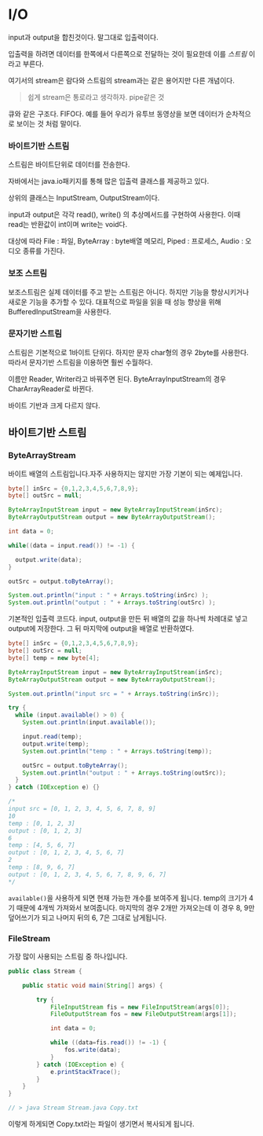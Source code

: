 # I/O

input과 output을 합친것이다. 말그대로 입출력이다.

입출력을 하려면 데이터를 한쪽에서 다른쪽으로 전달하는 것이 필요한데 이를 *스트림* 이라고 부른다.

여기서의 stream은 람다와 스트림의 stream과는 같은 용어지만 다른 개념이다.

> 쉽게 stream은 통로라고 생각하자. pipe같은 것

큐와 같은 구조다. FIFO다. 예를 들어 우리가 유투브 동영상을 보면 데이터가 순차적으로 보이는 것 처럼 말이다.

### 바이트기반 스트림

스트림은 바이트단위로 데이터를 전송한다.

자바에서는 java.io패키지를 통해 많은 입출력 클래스를 제공하고 있다. 

상위의 클래스는 InputStream, OutputStream이다.

input과 output은 각각 read(), write() 의 추상메서드를 구현하여 사용한다. 이때 read는 반환값이 int이며 write는 void다. 

대상에 따라 File : 파일, ByteArray : byte배열 메모리, Piped : 프로세스, Audio : 오디오 종류를 가진다.

### 보조 스트림

보조스트림은 실제 데이터를 주고 받는 스트림은 아니다. 하지만 기능을 향상시키거나 새로운 기능을 추가할 수 있다. 대표적으로 파일을 읽을 때 성능 향상을 위해BufferedInputStream을 사용한다. 

### 문자기반 스트림

스트림은 기본적으로 1바이트 단위다. 하지만 문자 char형의 경우 2byte를 사용한다. 따라서 문자기반 스트림을 이용하면 훨씬 수월하다.

이름만 Reader, Writer라고 바꿔주면 된다. ByteArrayInputStream의 경우 CharArrayReader로 바뀐다.

바이트 기반과 크게 다르지 않다.

## 바이트기반 스트림

### ByteArrayStream

바이트 배열의 스트림입니다.자주 사용하지는 않지만 가장 기본이 되는 예제입니다.

```java
byte[] inSrc = {0,1,2,3,4,5,6,7,8,9};
byte[] outSrc = null;

ByteArrayInputStream input = new ByteArrayInputStream(inSrc);
ByteArrayOutputStream output = new ByteArrayOutputStream();

int data = 0;

while((data = input.read()) != -1) {

  output.write(data);
}

outSrc = output.toByteArray();

System.out.println("input : " + Arrays.toString(inSrc) );
System.out.println("output : " + Arrays.toString(outSrc) );
```

기본적인 입출력 코드다.  input, output을 만든 뒤 배열의 값을 하나씩 차례대로 넣고 output에 저장한다. 그 뒤 마지막에 output을 배열로 반환하였다.

```java
byte[] inSrc = {0,1,2,3,4,5,6,7,8,9};
byte[] outSrc = null;
byte[] temp = new byte[4];

ByteArrayInputStream input = new ByteArrayInputStream(inSrc);
ByteArrayOutputStream output = new ByteArrayOutputStream();

System.out.println("input src = " + Arrays.toString(inSrc));

try {
  while (input.available() > 0) {
    System.out.println(input.available());

    input.read(temp);
    output.write(temp);
    System.out.println("temp : " + Arrays.toString(temp));

    outSrc = output.toByteArray();
    System.out.println("output : " + Arrays.toString(outSrc));
  }
} catch (IOException e) {}

/*
input src = [0, 1, 2, 3, 4, 5, 6, 7, 8, 9]
10
temp : [0, 1, 2, 3]
output : [0, 1, 2, 3]
6
temp : [4, 5, 6, 7]
output : [0, 1, 2, 3, 4, 5, 6, 7]
2
temp : [8, 9, 6, 7]
output : [0, 1, 2, 3, 4, 5, 6, 7, 8, 9, 6, 7]
*/
```

`available()`을 사용하게 되면 현재 가능한 개수를 보여주게 됩니다.  temp의 크기가 4기 때문에 4개씩 가져와서 보여줍니다. 마지막의 경우 2개만 가져오는데 이 경우 8, 9만 덮어쓰기가 되고 나머지 뒤의 6, 7은 그대로 남게됩니다.

### FileStream

가장 많이 사용되는 스트림 중 하나입니다.

```java
public class Stream {

    public static void main(String[] args) {

        try {
            FileInputStream fis = new FileInputStream(args[0]);
            FileOutputStream fos = new FileOutputStream(args[1]);

            int data = 0;

            while ((data=fis.read()) != -1) {
                fos.write(data);
            }
        } catch (IOException e) {
            e.printStackTrace();
        }
    }
}

// > java Stream Stream.java Copy.txt
```

이렇게 하게되면 Copy.txt라는 파일이 생기면서 복사되게 됩니다.

